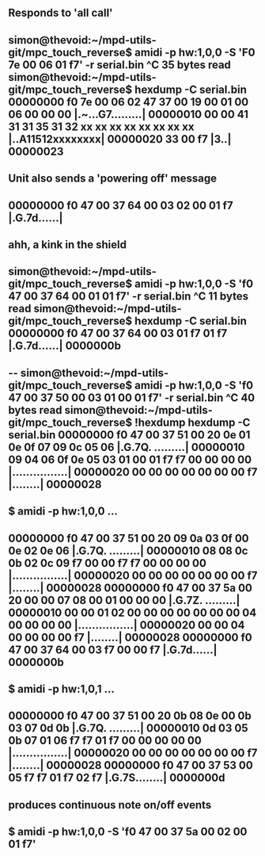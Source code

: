 Responds to 'all call'
--
simon@thevoid:~/mpd-utils-git/mpc_touch_reverse$ amidi -p hw:1,0,0 -S 'F0 7e 00 06 01 f7' -r serial.bin
^C
35 bytes read
simon@thevoid:~/mpd-utils-git/mpc_touch_reverse$ hexdump -C serial.bin 
00000000  f0 7e 00 06 02 47 37 00  19 00 01 00 06 00 00 00  |.~...G7.........|
00000010  00 00 41 31 31 35 31 32  xx xx xx xx xx xx xx xx  |..A11512xxxxxxxx|
00000020  33 00 f7                                          |3..|
00000023
--

Unit also sends a 'powering off' message
--
00000000  f0 47 00 37 64 00 03 02  00 01 f7                 |.G.7d......|
--


ahh, a kink in the shield
--
simon@thevoid:~/mpd-utils-git/mpc_touch_reverse$ amidi -p hw:1,0,0 -S 'f0 47 00 37 64 00 01 01 f7' -r serial.bin
^C
11 bytes read
simon@thevoid:~/mpd-utils-git/mpc_touch_reverse$ hexdump -C serial.bin 
00000000  f0 47 00 37 64 00 03 01  f7 01 f7                 |.G.7d......|
0000000b
--

--
simon@thevoid:~/mpd-utils-git/mpc_touch_reverse$ amidi -p hw:1,0,0 -S 'f0 47 00 37 50 00 03 01 00 01 f7' -r serial.bin
^C
40 bytes read
simon@thevoid:~/mpd-utils-git/mpc_touch_reverse$ !hexdump
hexdump -C serial.bin 
00000000  f0 47 00 37 51 00 20 0e  01 0e 0f 07 09 0c 05 06  |.G.7Q. .........|
00000010  09 04 06 0f 0e 05 03 01  00 01 f7 f7 00 00 00 00  |................|
00000020  00 00 00 00 00 00 00 f7                           |........|
00000028
--

$ amidi -p hw:1,0,0 ...
--
00000000  f0 47 00 37 51 00 20 09  0a 03 0f 00 0e 02 0e 06  |.G.7Q. .........|
00000010  08 08 0c 0b 02 0c 09 f7  00 00 f7 f7 00 00 00 00  |................|
00000020  00 00 00 00 00 00 00 f7                           |........|
00000028
00000000  f0 47 00 37 5a 00 20 00  00 07 08 00 01 00 00 00  |.G.7Z. .........|
00000010  00 00 01 02 00 00 00 00  00 00 00 04 00 00 00 00  |................|
00000020  00 00 04 00 00 00 00 f7                           |........|
00000028
00000000  f0 47 00 37 64 00 03 f7  00 00 f7                 |.G.7d......|
0000000b
--

$ amidi -p hw:1,0,1 ...
--
00000000  f0 47 00 37 51 00 20 0b  08 0e 00 0b 03 07 0d 0b  |.G.7Q. .........|
00000010  0d 03 05 0b 07 01 06 f7  f7 01 f7 00 00 00 00 00  |................|
00000020  00 00 00 00 00 00 00 f7                           |........|
00000028
00000000  f0 47 00 37 53 00 05 f7  f7 01 f7 02 f7           |.G.7S........|
0000000d
--

produces continuous note on/off events
--
$ amidi -p hw:1,0,0 -S 'f0 47 00 37 5a 00 02 00 01 f7'
--

